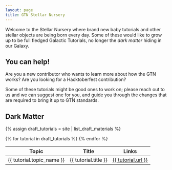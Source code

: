 ```yaml
---
layout: page
title: GTN Stellar Nursery
---
```


Welcome to the Stellar Nursery where brand new baby tutorials and other stellar objects are being born every day. Some of these would like to grow up to be full fledged Galactic Tutorials, no longer the *dark matter* hiding in our Galaxy. 

## You can help!

Are you a new contributor who wants to learn more about how the GTN works? Are you looking for a Hacktoberfest contribution? 

Some of these tutorials might be good ones to work on; please reach out to us and we can suggest one for you, and guide you through the changes that are required to bring it up to GTN standards.

## Dark Matter

{% assign draft_tutorials = site | list_draft_materials %}

<table>
    <thead>
        <tr>
            <th>Topic</th>
            <th>Title</th>
            <th>Links</th>
        </tr>
    </thead>
    <tbody>
{% for tutorial in draft_tutorials %}
        <tr>
            <td>{{ tutorial.topic_name }}</td>
            <td>{{ tutorial.title }}</td>
            <td><a href="{{ site.baseurl }}{{ tutorial.url }}">{{ tutorial.url }}</a></td>
        </tr>
{% endfor %}
    </tbody>
</table>
